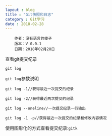 ```yaml
---
layout : blog
title : "Git快照和日志"
category : Git学习
date : 2018-02-28
---
```


        作者：没有语言的傻子
        版本：V 0.0.1
        日期：2018年02月28日

<!-- more -->

查看git提交纪录
```
git log
```

```git log```参数说明
```
git log -1//获得最近一次提交的纪录
```
```
git log -2//获得最近两次提交的纪录
```
```
git log --oneline//一次提交纪录一行输出
```
```
git log -1 -p//获得最近一次提交的纪录和修改内容情况
```

使用图形化的方式查看提交纪录:```gitk```
